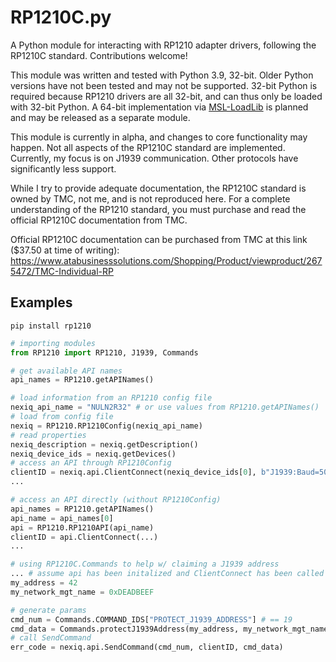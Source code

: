 # RP1210C.py
A Python module for interacting with RP1210 adapter drivers, following the RP1210C standard.
Contributions welcome!

This module was written and tested with Python 3.9, 32-bit. Older Python versions have not been
tested and may not be supported. 32-bit Python is required because RP1210 drivers are all 32-bit,
and can thus only be loaded with 32-bit Python. A 64-bit implementation via
[MSL-LoadLib](https://github.com/MSLNZ/msl-loadlib) is planned and may be released as a separate
module.

This module is currently in alpha, and changes to core functionality may happen. Not all aspects
of the RP1210C standard are implemented. Currently, my focus is on J1939 communication. Other
protocols have significantly less support.

While I try to provide adequate documentation, the RP1210C standard is owned by TMC, not me, and is
not reproduced here. For a complete understanding of the RP1210 standard, you must purchase and
read the official RP1210C documentation from TMC.

Official RP1210C documentation can be purchased from TMC at this link ($37.50 at time of writing):
    https://www.atabusinesssolutions.com/Shopping/Product/viewproduct/2675472/TMC-Individual-RP

## Examples
```
pip install rp1210
```

```python
# importing modules
from RP1210 import RP1210, J1939, Commands
```

```python
# get available API names
api_names = RP1210.getAPINames()
```

```python
# load information from an RP1210 config file
nexiq_api_name = "NULN2R32" # or use values from RP1210.getAPINames()
# load from config file
nexiq = RP1210.RP1210Config(nexiq_api_name)
# read properties
nexiq_description = nexiq.getDescription()
nexiq_device_ids = nexiq.getDevices()
# access an API through RP1210Config
clientID = nexiq.api.ClientConnect(nexiq_device_ids[0], b"J1939:Baud=500")
...
```

```python
# access an API directly (without RP1210Config)
api_names = RP1210.getAPINames()
api_name = api_names[0]
api = RP1210.RP1210API(api_name)
clientID = api.ClientConnect(...)
...
```

```python
# using RP1210C.Commands to help w/ claiming a J1939 address
... # assume api has been initalized and ClientConnect has been called
my_address = 42
my_network_mgt_name = 0xDEADBEEF

# generate params
cmd_num = Commands.COMMAND_IDS["PROTECT_J1939_ADDRESS"] # == 19
cmd_data = Commands.protectJ1939Address(my_address, my_network_mgt_name)
# call SendCommand
err_code = nexiq.api.SendCommand(cmd_num, clientID, cmd_data)
```
